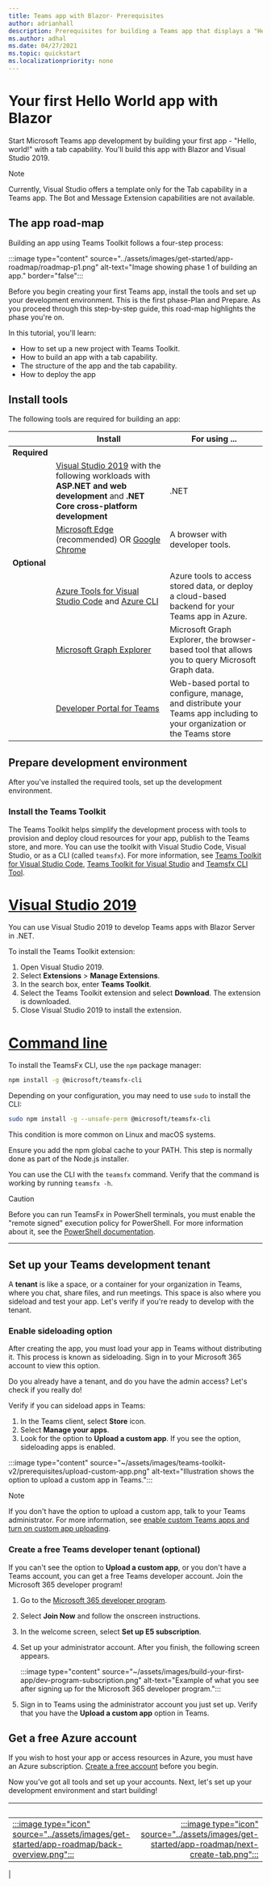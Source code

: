 ```yaml
---
title: Teams app with Blazor- Prerequisites
author: adrianhall
description: Prerequisites for building a Teams app that displays a "Hello, World!" message using the Microsoft Teams Toolkit and .NET Blazor.
ms.author: adhal
ms.date: 04/27/2021
ms.topic: quickstart
ms.localizationpriority: none
---
```


# Your first Hello World app with Blazor

Start Microsoft Teams app development by building your first app - "Hello, world!" with a tab capability. You'll build this app with Blazor and Visual Studio 2019.

> [!NOTE]
> Currently, Visual Studio offers a template only for the Tab capability in a Teams app. The Bot and Message Extension capabilities are not available.

## The app road-map

Building an app using Teams Toolkit follows a four-step process:

:::image type="content" source="../assets/images/get-started/app-roadmap/roadmap-p1.png" alt-text="Image showing phase 1 of building an app." border="false":::

Before you begin creating your first Teams app, install the tools and set up your development environment. This is the first phase-Plan and Prepare. As you proceed through this step-by-step guide, this road-map highlights the phase you're on.

In this tutorial, you'll learn:

- How to set up a new project with Teams Toolkit.
- How to build an app with a tab capability.
- The structure of the app and the tab capability.
- How to deploy the app

## Install tools

The following tools are required for building an app:

 
| &nbsp; | Install | For using ... |
| --- | --- | --- |
| **Required** | &nbsp; | &nbsp; |
| &nbsp; | [Visual Studio 2019](https://visualstudio.com/download) with the following workloads with **ASP.NET and web development** and **.NET Core cross-platform development** | .NET |
| &nbsp; | [Microsoft Edge](https://www.microsoft.com/edge) (recommended) OR [Google Chrome](https://www.google.com/chrome/) | A browser with developer tools. |
| **Optional** | &nbsp; | &nbsp; |
| **&nbsp;**| [Azure Tools for Visual Studio Code](https://marketplace.visualstudio.com/items?itemName=ms-vscode.vscode-node-azure-pack) and [Azure CLI](/en-us/cli/azure/) | Azure tools to access stored data, or deploy a cloud-based backend for your Teams app in Azure. |
| &nbsp; | [Microsoft Graph Explorer](https://developer.microsoft.com/graph/graph-explorer) | Microsoft Graph Explorer, the browser-based tool that allows you to query Microsoft Graph data.|
| &nbsp; | [Developer Portal for Teams](https://dev.teams.microsoft.com/) | Web-based portal to configure, manage, and distribute your Teams app including to your organization or the Teams store |

## Prepare development environment

After you've installed the required tools, set up the development environment.

### Install the Teams Toolkit

The Teams Toolkit helps simplify the development process with tools to provision and deploy cloud resources for your app, publish to the Teams store, and more. You can use the toolkit with Visual Studio Code, Visual Studio, or as a CLI (called `teamsfx`). For more information, see [Teams Toolkit for Visual Studio Code](../toolkit/visual-studio-code-overview.md), [Teams Toolkit for Visual Studio](../toolkit/visual-studio-overview.md) and [Teamsfx CLI Tool](https://github.com/OfficeDev/TeamsFx/tree/dev/packages/cli).

# [Visual Studio 2019](#tab/vs)

You can use Visual Studio 2019 to develop Teams apps with Blazor Server in .NET.

To install the Teams Toolkit extension:

1. Open Visual Studio 2019.
1. Select **Extensions** > **Manage Extensions**.
1. In the search box, enter **Teams Toolkit**.
1. Select the Teams Toolkit extension and select **Download**. The extension is downloaded.
1. Close Visual Studio 2019 to install the extension.

# [Command line](#tab/cli)

To install the TeamsFx CLI, use the `npm` package manager:

``` bash
npm install -g @microsoft/teamsfx-cli
```

Depending on your configuration, you may need to use `sudo` to install the CLI:

``` bash
sudo npm install -g --unsafe-perm @microsoft/teamsfx-cli
```

This condition is more common on Linux and macOS systems.

Ensure you add the npm global cache to your PATH. This step is normally done as part of the Node.js installer.  

You can use the CLI with the `teamsfx` command. Verify that the command is working by running `teamsfx -h`.

> [!CAUTION]
> Before you can run TeamsFx in PowerShell terminals, you must enable the "remote signed" execution policy for PowerShell. For more information about it, see the [PowerShell documentation](/powershell/module/microsoft.powershell.core/about/about_signing).

---

## Set up your Teams development tenant

A **tenant** is like a space, or a container for your organization in Teams, where you chat, share files, and run meetings. This space is also where you sideload and test your app. Let's verify if you're ready to develop with the tenant.

### Enable sideloading option

After creating the app, you must load your app in Teams without distributing it. This process is known as sideloading. Sign in to your Microsoft 365 account to view this option.
  
Do you already have a tenant, and do you have the admin access? Let's check if you really do!

Verify if you can sideload apps in Teams:

1. In the Teams client, select **Store** icon.
1. Select **Manage your apps**.
1. Look for the option to **Upload a custom app**. If you see the option, sideloading apps is enabled.

 :::image type="content" source="~/assets/images/teams-toolkit-v2/prerequisites/upload-custom-app.png" alt-text="Illustration shows the option to upload a custom app in Teams.":::

> [!NOTE]
> If you don't have the option to upload a custom app, talk to your Teams administrator. For more information, see [enable custom Teams apps and turn on custom app uploading](~/concepts/build-and-test/prepare-your-o365-tenant.md#enable-custom-teams-apps-and-turn-on-custom-app-uploading).

### Create a free Teams developer tenant (optional)

If you can't see the option to **Upload a custom app**, or you don't have a Teams account, you can get a free Teams developer account. Join the Microsoft 365 developer program!

1. Go to the [Microsoft 365 developer program](https://developer.microsoft.com/microsoft-365/dev-program).
1. Select **Join Now** and follow the onscreen instructions.
1. In the welcome screen, select **Set up E5 subscription**.
1. Set up your administrator account. After you finish, the following screen appears.

    :::image type="content" source="~/assets/images/build-your-first-app/dev-program-subscription.png" alt-text="Example of what you see after signing up for the Microsoft 365 developer program.":::

1. Sign in to Teams using the administrator account you just set up. Verify that you have the **Upload a custom app** option in Teams.

## Get a free Azure account

If you wish to host your app or access resources in Azure, you must have an Azure subscription. [Create a free account](https://azure.microsoft.com/free/) before you begin.

Now you’ve got all tools and set up your accounts. Next, let's set up your development environment and start building!

| &nbsp; | &nbsp; |
|:--- | ---:|
|[:::image type="icon" source="../assets/images/get-started/app-roadmap/back-overview.png":::](code-samples.md) | [:::image type="icon" source="../assets/images/get-started/app-roadmap/next-create-tab.png":::](first-app-blazor.md)|
|